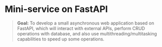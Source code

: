 # Mini-service on FastAPI 

>**Goal:** To develop a small asynchronous web application based on FastAPI, which will interact with external APIs, perform CRUD operations with database, and also use multithreading/multitasking capabilities to speed up some operations. 